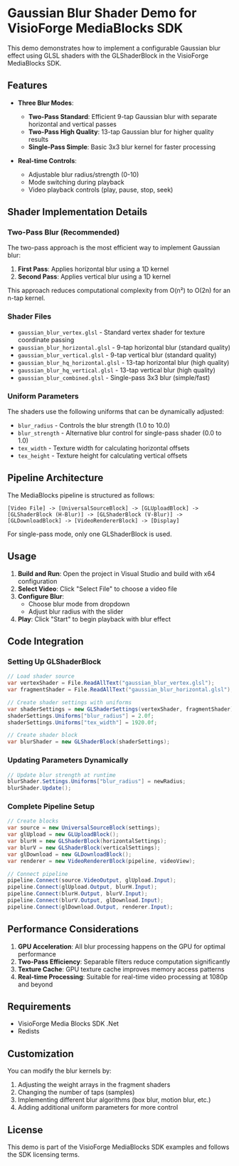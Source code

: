 # Gaussian Blur Shader Demo for VisioForge MediaBlocks SDK

This demo demonstrates how to implement a configurable Gaussian blur effect using GLSL shaders with the GLShaderBlock in the VisioForge MediaBlocks SDK.

## Features

- **Three Blur Modes**:
  - **Two-Pass Standard**: Efficient 9-tap Gaussian blur with separate horizontal and vertical passes
  - **Two-Pass High Quality**: 13-tap Gaussian blur for higher quality results
  - **Single-Pass Simple**: Basic 3x3 blur kernel for faster processing

- **Real-time Controls**:
  - Adjustable blur radius/strength (0-10)
  - Mode switching during playback
  - Video playback controls (play, pause, stop, seek)

## Shader Implementation Details

### Two-Pass Blur (Recommended)

The two-pass approach is the most efficient way to implement Gaussian blur:

1. **First Pass**: Applies horizontal blur using a 1D kernel
2. **Second Pass**: Applies vertical blur using a 1D kernel

This approach reduces computational complexity from O(n²) to O(2n) for an n-tap kernel.

### Shader Files

- `gaussian_blur_vertex.glsl` - Standard vertex shader for texture coordinate passing
- `gaussian_blur_horizontal.glsl` - 9-tap horizontal blur (standard quality)
- `gaussian_blur_vertical.glsl` - 9-tap vertical blur (standard quality)
- `gaussian_blur_hq_horizontal.glsl` - 13-tap horizontal blur (high quality)
- `gaussian_blur_hq_vertical.glsl` - 13-tap vertical blur (high quality)
- `gaussian_blur_combined.glsl` - Single-pass 3x3 blur (simple/fast)

### Uniform Parameters

The shaders use the following uniforms that can be dynamically adjusted:

- `blur_radius` - Controls the blur strength (1.0 to 10.0)
- `blur_strength` - Alternative blur control for single-pass shader (0.0 to 1.0)
- `tex_width` - Texture width for calculating horizontal offsets
- `tex_height` - Texture height for calculating vertical offsets

## Pipeline Architecture

The MediaBlocks pipeline is structured as follows:

```
[Video File] -> [UniversalSourceBlock] -> [GLUploadBlock] -> 
[GLShaderBlock (H-Blur)] -> [GLShaderBlock (V-Blur)] -> 
[GLDownloadBlock] -> [VideoRendererBlock] -> [Display]
```

For single-pass mode, only one GLShaderBlock is used.

## Usage

1. **Build and Run**: Open the project in Visual Studio and build with x64 configuration
2. **Select Video**: Click "Select File" to choose a video file
3. **Configure Blur**:
   - Choose blur mode from dropdown
   - Adjust blur radius with the slider
4. **Play**: Click "Start" to begin playback with blur effect

## Code Integration

### Setting Up GLShaderBlock

```csharp
// Load shader source
var vertexShader = File.ReadAllText("gaussian_blur_vertex.glsl");
var fragmentShader = File.ReadAllText("gaussian_blur_horizontal.glsl");

// Create shader settings with uniforms
var shaderSettings = new GLShaderSettings(vertexShader, fragmentShader);
shaderSettings.Uniforms["blur_radius"] = 2.0f;
shaderSettings.Uniforms["tex_width"] = 1920.0f;

// Create shader block
var blurShader = new GLShaderBlock(shaderSettings);
```

### Updating Parameters Dynamically

```csharp
// Update blur strength at runtime
blurShader.Settings.Uniforms["blur_radius"] = newRadius;
blurShader.Update();
```

### Complete Pipeline Setup

```csharp
// Create blocks
var source = new UniversalSourceBlock(settings);
var glUpload = new GLUploadBlock();
var blurH = new GLShaderBlock(horizontalSettings);
var blurV = new GLShaderBlock(verticalSettings);
var glDownload = new GLDownloadBlock();
var renderer = new VideoRendererBlock(pipeline, videoView);

// Connect pipeline
pipeline.Connect(source.VideoOutput, glUpload.Input);
pipeline.Connect(glUpload.Output, blurH.Input);
pipeline.Connect(blurH.Output, blurV.Input);
pipeline.Connect(blurV.Output, glDownload.Input);
pipeline.Connect(glDownload.Output, renderer.Input);
```

## Performance Considerations

1. **GPU Acceleration**: All blur processing happens on the GPU for optimal performance
2. **Two-Pass Efficiency**: Separable filters reduce computation significantly
3. **Texture Cache**: GPU texture cache improves memory access patterns
4. **Real-time Processing**: Suitable for real-time video processing at 1080p and beyond

## Requirements

- VisioForge Media Blocks SDK .Net
- Redists

## Customization

You can modify the blur kernels by:

1. Adjusting the weight arrays in the fragment shaders
2. Changing the number of taps (samples)
3. Implementing different blur algorithms (box blur, motion blur, etc.)
4. Adding additional uniform parameters for more control

## License

This demo is part of the VisioForge MediaBlocks SDK examples and follows the SDK licensing terms.
